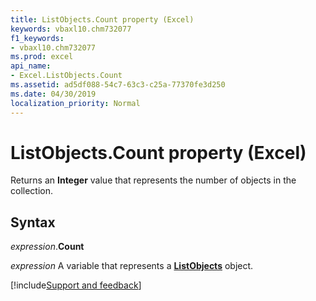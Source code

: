 ```yaml
---
title: ListObjects.Count property (Excel)
keywords: vbaxl10.chm732077
f1_keywords:
- vbaxl10.chm732077
ms.prod: excel
api_name:
- Excel.ListObjects.Count
ms.assetid: ad5df088-54c7-63c3-c25a-77370fe3d250
ms.date: 04/30/2019
localization_priority: Normal
---
```



# ListObjects.Count property (Excel)

Returns an **Integer** value that represents the number of objects in the collection.


## Syntax

_expression_.**Count**

_expression_ A variable that represents a **[ListObjects](Excel.ListObjects.md)** object.




[!include[Support and feedback](~/includes/feedback-boilerplate.md)]
